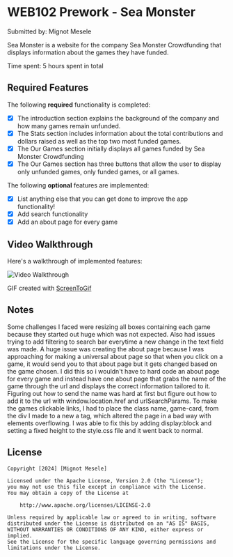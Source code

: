 # WEB102 Prework - Sea Monster

Submitted by: Mignot Mesele

Sea Monster is a website for the company Sea Monster Crowdfunding that displays information about the games they have funded.

Time spent: 5 hours spent in total

## Required Features

The following **required** functionality is completed:

* [X] The introduction section explains the background of the company and how many games remain unfunded.
* [X] The Stats section includes information about the total contributions and dollars raised as well as the top two most funded games.
* [x] The Our Games section initially displays all games funded by Sea Monster Crowdfunding
* [X] The Our Games section has three buttons that allow the user to display only unfunded games, only funded games, or all games.

The following **optional** features are implemented:

* [X] List anything else that you can get done to improve the app functionality!
* [X] Add search functionality
* [X] Add an about page for every game

## Video Walkthrough

Here's a walkthrough of implemented features:

<img src='https://imgur.com/a/jH1uUJ4' title='Video Walkthrough' width='' alt='Video Walkthrough' />

<!-- Replace this with whatever GIF tool you used! -->
GIF created with [ScreenToGif](https://www.screentogif.com/)

## Notes

Some challenges I faced were resizing all boxes containing each game because they started out huge which was not expected. Also had issues trying to add filtering to search bar everytime a new change in the text field was made. A huge issue was creating the about page because I was approaching for making a universal about page so that when you click on a game, it would send you to that about page but it gets changed based on the game chosen. I did this so i wouldn't have to hard code an about page for every game and instead have one about page that grabs the name of the game through the url and displays the correct information tailored to it. Figuring out how to send the name was hard at first but figure out how to add it to the url with window.location.href and urlSearchParams. To make the games clickable links, I had to place the class name, game-card, from the div I made to a new a tag, which altered the page in a bad way with elements overflowing. I was able to fix this by adding display:block and setting a fixed height to the style.css file and it went back to normal.

## License

    Copyright [2024] [Mignot Mesele]

    Licensed under the Apache License, Version 2.0 (the "License");
    you may not use this file except in compliance with the License.
    You may obtain a copy of the License at

        http://www.apache.org/licenses/LICENSE-2.0

    Unless required by applicable law or agreed to in writing, software
    distributed under the License is distributed on an "AS IS" BASIS,
    WITHOUT WARRANTIES OR CONDITIONS OF ANY KIND, either express or implied.
    See the License for the specific language governing permissions and
    limitations under the License.
